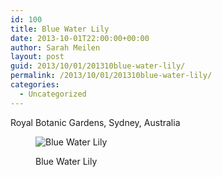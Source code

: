 ```yaml
---
id: 100
title: Blue Water Lily
date: 2013-10-01T22:00:00+00:00
author: Sarah Meilen
layout: post
guid: 2013/10/01/201310blue-water-lily/
permalink: /2013/10/01/201310blue-water-lily/
categories:
  - Uncategorized
---
```

Royal Botanic Gardens, Sydney, Australia<figure style="width: 2500px" class="wp-caption alignnone">

![Blue Water Lily](http://static1.squarespace.com/static/5064cb5984ae62abc9229999/5064cb5a84ae62abc92299ae/524b05d2e4b0cdba3d33e05f/1432178555914/Lily.JPG)<figcaption class="wp-caption-text">Blue Water Lily</figcaption></figure>
